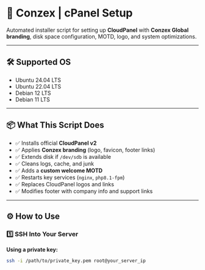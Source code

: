 # 🚀 Conzex | cPanel Setup

Automated installer script for setting up **CloudPanel** with **Conzex Global branding**, disk space configuration, MOTD, logo, and system optimizations.

---

## 🛠 Supported OS

- Ubuntu 24.04 LTS
- Ubuntu 22.04 LTS
- Debian 12 LTS
- Debian 11 LTS

---

## 📦 What This Script Does

- ✅ Installs official **CloudPanel v2**
- ✅ Applies **Conzex branding** (logo, favicon, footer links)
- ✅ Extends disk if `/dev/sdb` is available
- ✅ Cleans logs, cache, and junk
- ✅ Adds a **custom welcome MOTD**
- ✅ Restarts key services (`nginx`, `php8.1-fpm`)
- ✅ Replaces CloudPanel logos and links
- ✅ Modifies footer with company info and support links

---

## ⚙️ How to Use

### 1️⃣ SSH Into Your Server

**Using a private key:**
```bash
ssh -i /path/to/private_key.pem root@your_server_ip
